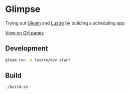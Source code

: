 # Glimpse

Trying out [Gleam](https://gleam.run/) and [Lustre](https://hexdocs.pm/lustre/index.html) by building a scheduling app

[View on GH pages](https://stewartrule.github.io/Glimpse/)

## Development

```sh
gleam run -m lustre/dev start
```

## Build

```sh
./build.sh
```
